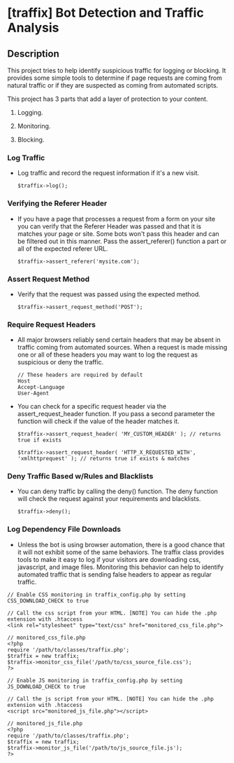 [traffix] Bot Detection and Traffic Analysis
=========================================================

##  Description

This project tries to help identify suspicious traffic for logging or blocking. It provides some simple tools to determine if page requests are coming from natural traffic or if they are suspected as coming from automated scripts.

This project has 3 parts that add a layer of protection to your content.

1. Logging.

2. Monitoring.

3. Blocking.

### Log Traffic

*   Log traffic and record the request information if it's a new visit.

        $traffix->log();

### Verifying the Referer Header

*   If you have a page that processes a request from a form on your site you can verify that the Referer Header was passed and that it is matches your page or site. Some bots won't pass this header and can be filtered out in this manner. Pass the assert_referer() function a part or all of the expected referer URL.

        $traffix->assert_referer('mysite.com');

### Assert Request Method

*   Verify that the request was passed using the expected method.

        $traffix->assert_request_method('POST');

### Require Request Headers

*   All major browsers reliably send certain headers that may be absent in traffic coming from automated sources. When a request is made missing one or all of these headers you may want to log the request as suspicious or deny the traffic.

        // These headers are required by default
        Host
        Accept-Language
        User-Agent

*   You can check for a specific request header via the assert_request_header function. If you pass a second parameter the function will check if the value of the header matches it.

        $traffix->assert_request_header( 'MY_CUSTOM_HEADER' ); // returns true if exists

        $traffix->assert_request_header( 'HTTP_X_REQUESTED_WITH', 'xmlhttprequest' ); // returns true if exists & matches

### Deny Traffic Based w/Rules and Blacklists

*   You can deny traffic by calling the deny() function. The deny function will check the request against your requirements and blacklists.

        $traffix->deny();

### Log Dependency File Downloads

*   Unless the bot is using browser automation, there is a good chance that it will not exhibit some of the same behaviors. The traffix class provides tools to make it easy to log if your visitors are downloading css, javascript, and image files. Monitoring this behavior can help to identify automated traffic that is sending false headers to appear as regular traffic.

```
// Enable CSS monitoring in traffix_config.php by setting CSS_DOWNLOAD_CHECK to true

// Call the css script from your HTML. [NOTE] You can hide the .php extension with .htaccess
<link rel="stylesheet" type="text/css" href="monitored_css_file.php">

// monitored_css_file.php
<?php
require '/path/to/classes/traffix.php';
$traffix = new traffix;
$traffix->monitor_css_file('/path/to/css_source_file.css');
?>

// Enable JS monitoring in traffix_config.php by setting JS_DOWNLOAD_CHECK to true

// Call the js script from your HTML. [NOTE] You can hide the .php extension with .htaccess
<script src="monitored_js_file.php"></script>

// monitored_js_file.php
<?php
require '/path/to/classes/traffix.php';
$traffix = new traffix;
$traffix->monitor_js_file('/path/to/js_source_file.js');
?>
```